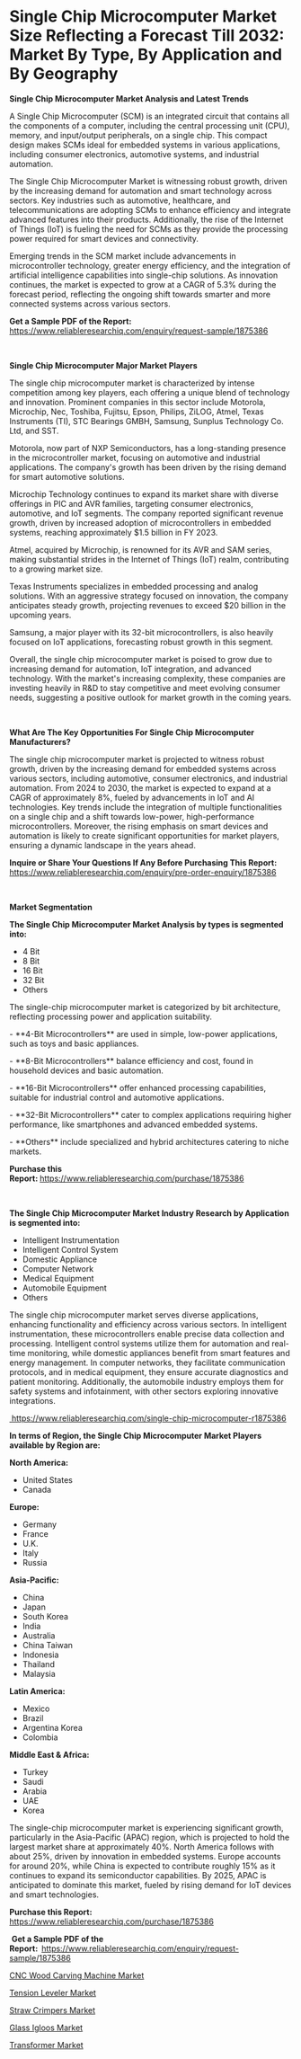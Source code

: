 <p><h1>Single Chip Microcomputer Market Size Reflecting a Forecast Till 2032: Market By Type, By Application and By Geography</h1></p><p><strong>Single Chip Microcomputer Market Analysis and Latest Trends</strong></p>
<p><p>A Single Chip Microcomputer (SCM) is an integrated circuit that contains all the components of a computer, including the central processing unit (CPU), memory, and input/output peripherals, on a single chip. This compact design makes SCMs ideal for embedded systems in various applications, including consumer electronics, automotive systems, and industrial automation.</p><p>The Single Chip Microcomputer Market is witnessing robust growth, driven by the increasing demand for automation and smart technology across sectors. Key industries such as automotive, healthcare, and telecommunications are adopting SCMs to enhance efficiency and integrate advanced features into their products. Additionally, the rise of the Internet of Things (IoT) is fueling the need for SCMs as they provide the processing power required for smart devices and connectivity.</p><p>Emerging trends in the SCM market include advancements in microcontroller technology, greater energy efficiency, and the integration of artificial intelligence capabilities into single-chip solutions. As innovation continues, the market is expected to grow at a CAGR of 5.3% during the forecast period, reflecting the ongoing shift towards smarter and more connected systems across various sectors.</p></p>
<p><strong>Get a Sample PDF of the Report:&nbsp;</strong> <a href="https://www.reliableresearchiq.com/enquiry/request-sample/1875386?utm_campaign=1123&utm_medium=2&utm_source=Github&utm_content=ia&utm_term=19022025&utm_id=single-chip-microcomputer">https://www.reliableresearchiq.com/enquiry/request-sample/1875386</a></p>
<p>&nbsp;</p>
<p><strong>Single Chip Microcomputer Major Market Players</strong></p>
<p><p>The single chip microcomputer market is characterized by intense competition among key players, each offering a unique blend of technology and innovation. Prominent companies in this sector include Motorola, Microchip, Nec, Toshiba, Fujitsu, Epson, Philips, ZiLOG, Atmel, Texas Instruments (TI), STC Bearings GMBH, Samsung, Sunplus Technology Co. Ltd, and SST.</p><p>Motorola, now part of NXP Semiconductors, has a long-standing presence in the microcontroller market, focusing on automotive and industrial applications. The company's growth has been driven by the rising demand for smart automotive solutions. </p><p>Microchip Technology continues to expand its market share with diverse offerings in PIC and AVR families, targeting consumer electronics, automotive, and IoT segments. The company reported significant revenue growth, driven by increased adoption of microcontrollers in embedded systems, reaching approximately $1.5 billion in FY 2023.</p><p>Atmel, acquired by Microchip, is renowned for its AVR and SAM series, making substantial strides in the Internet of Things (IoT) realm, contributing to a growing market size.</p><p>Texas Instruments specializes in embedded processing and analog solutions. With an aggressive strategy focused on innovation, the company anticipates steady growth, projecting revenues to exceed $20 billion in the upcoming years.</p><p>Samsung, a major player with its 32-bit microcontrollers, is also heavily focused on IoT applications, forecasting robust growth in this segment.</p><p>Overall, the single chip microcomputer market is poised to grow due to increasing demand for automation, IoT integration, and advanced technology. With the market's increasing complexity, these companies are investing heavily in R&D to stay competitive and meet evolving consumer needs, suggesting a positive outlook for market growth in the coming years.</p></p>
<p>&nbsp;</p>
<p><strong>What Are The Key Opportunities For Single Chip Microcomputer Manufacturers?</strong></p>
<p><p>The single chip microcomputer market is projected to witness robust growth, driven by the increasing demand for embedded systems across various sectors, including automotive, consumer electronics, and industrial automation. From 2024 to 2030, the market is expected to expand at a CAGR of approximately 8%, fueled by advancements in IoT and AI technologies. Key trends include the integration of multiple functionalities on a single chip and a shift towards low-power, high-performance microcontrollers. Moreover, the rising emphasis on smart devices and automation is likely to create significant opportunities for market players, ensuring a dynamic landscape in the years ahead.</p></p>
<p><strong>Inquire or Share Your Questions If Any Before Purchasing This Report:</strong> <a href="https://www.reliableresearchiq.com/enquiry/pre-order-enquiry/1875386?utm_campaign=1123&utm_medium=2&utm_source=Github&utm_content=ia&utm_term=19022025&utm_id=single-chip-microcomputer">https://www.reliableresearchiq.com/enquiry/pre-order-enquiry/1875386</a></p>
<p>&nbsp;</p>
<p><strong>Market Segmentation</strong></p>
<p><strong>The Single Chip Microcomputer Market Analysis by types is segmented into:</strong></p>
<p><ul><li>4 Bit</li><li>8 Bit</li><li>16 Bit</li><li>32 Bit</li><li>Others</li></ul></p>
<p><p>The single-chip microcomputer market is categorized by bit architecture, reflecting processing power and application suitability. </p><p>- **4-Bit Microcontrollers** are used in simple, low-power applications, such as toys and basic appliances. </p><p>- **8-Bit Microcontrollers** balance efficiency and cost, found in household devices and basic automation. </p><p>- **16-Bit Microcontrollers** offer enhanced processing capabilities, suitable for industrial control and automotive applications. </p><p>- **32-Bit Microcontrollers** cater to complex applications requiring higher performance, like smartphones and advanced embedded systems. </p><p>- **Others** include specialized and hybrid architectures catering to niche markets.</p></p>
<p><strong>Purchase this Report:&nbsp;</strong><a href="https://www.reliableresearchiq.com/purchase/1875386?utm_campaign=1123&utm_medium=2&utm_source=Github&utm_content=ia&utm_term=19022025&utm_id=single-chip-microcomputer">https://www.reliableresearchiq.com/purchase/1875386</a></p>
<p>&nbsp;</p>
<p><strong>The Single Chip Microcomputer Market Industry Research by Application is segmented into:</strong></p>
<p><ul><li>Intelligent Instrumentation</li><li>Intelligent Control System</li><li>Domestic Appliance</li><li>Computer Network</li><li>Medical Equipment</li><li>Automobile Equipment</li><li>Others</li></ul></p>
<p><p>The single chip microcomputer market serves diverse applications, enhancing functionality and efficiency across various sectors. In intelligent instrumentation, these microcontrollers enable precise data collection and processing. Intelligent control systems utilize them for automation and real-time monitoring, while domestic appliances benefit from smart features and energy management. In computer networks, they facilitate communication protocols, and in medical equipment, they ensure accurate diagnostics and patient monitoring. Additionally, the automobile industry employs them for safety systems and infotainment, with other sectors exploring innovative integrations.</p></p>
<p><a href="https://www.reliableresearchiq.com/single-chip-microcomputer-r1875386?utm_campaign=1123&utm_medium=2&utm_source=Github&utm_content=ia&utm_term=19022025&utm_id=single-chip-microcomputer">&nbsp;https://www.reliableresearchiq.com/single-chip-microcomputer-r1875386</a></p>
<p><strong>In terms of Region, the Single Chip Microcomputer Market Players available by Region are:</strong></p>
<p>
    <p> <strong> North America: </strong>
        <ul>
            <li>United States</li>
            <li>Canada</li>
        </ul>
        </p> 
    <p> <strong> Europe: </strong>
        <ul>
            <li>Germany</li>
            <li>France</li>
            <li>U.K.</li>
            <li>Italy</li>
            <li>Russia</li>
        </ul>
        </p> 
    <p> <strong> Asia-Pacific: </strong>
        <ul>
            <li>China</li>
            <li>Japan</li>
            <li>South Korea</li>
            <li>India</li>
            <li>Australia</li>
            <li>China Taiwan</li>
            <li>Indonesia</li>
            <li>Thailand</li>
            <li>Malaysia</li>
        </ul>
        </p> 
    <p> <strong> Latin America: </strong>
        <ul>
            <li>Mexico</li>
            <li>Brazil</li>
            <li>Argentina Korea</li>
            <li>Colombia</li>
        </ul>
        </p> 
    <p> <strong> Middle East & Africa: </strong>
        <ul>
            <li>Turkey</li>
            <li>Saudi</li>
            <li>Arabia</li>
            <li>UAE</li>
            <li>Korea</li>
        </ul>
    </p>
    </p>
<p><p>The single-chip microcomputer market is experiencing significant growth, particularly in the Asia-Pacific (APAC) region, which is projected to hold the largest market share at approximately 40%. North America follows with about 25%, driven by innovation in embedded systems. Europe accounts for around 20%, while China is expected to contribute roughly 15% as it continues to expand its semiconductor capabilities. By 2025, APAC is anticipated to dominate this market, fueled by rising demand for IoT devices and smart technologies.</p></p>
<p><strong>Purchase this Report: </strong><a href="https://www.reliableresearchiq.com/purchase/1875386?utm_campaign=1123&utm_medium=2&utm_source=Github&utm_content=ia&utm_term=19022025&utm_id=single-chip-microcomputer">https://www.reliableresearchiq.com/purchase/1875386</a></p>
<p>&nbsp;<strong>Get a Sample PDF of the Report:&nbsp;&nbsp;</strong><a href="https://www.reliableresearchiq.com/enquiry/request-sample/1875386?utm_campaign=1123&utm_medium=2&utm_source=Github&utm_content=ia&utm_term=19022025&utm_id=single-chip-microcomputer">https://www.reliableresearchiq.com/enquiry/request-sample/1875386</a></p>
<p><strong></strong></p>
<p><p><a href="https://github.com/milolohusami/Market-Research-Report-List-1/blob/main/cnc-wood-carving-machine-market.md?utm_campaign=1123&utm_medium=2&utm_source=Github&utm_content=ia&utm_term=19022025&utm_id=single-chip-microcomputer">CNC Wood Carving Machine Market</a></p><p><a href="https://github.com/awtryooleycp/Market-Research-Report-List-1/blob/main/tension-leveler-market.md?utm_campaign=1123&utm_medium=2&utm_source=Github&utm_content=ia&utm_term=19022025&utm_id=single-chip-microcomputer">Tension Leveler Market</a></p><p><a href="https://github.com/kalsirollija/Market-Research-Report-List-1/blob/main/straw-crimpers-market.md?utm_campaign=1123&utm_medium=2&utm_source=Github&utm_content=ia&utm_term=19022025&utm_id=single-chip-microcomputer">Straw Crimpers Market</a></p><p><a href="https://github.com/shamyzinniwl/Market-Research-Report-List-1/blob/main/glass-igloos-market.md?utm_campaign=1123&utm_medium=2&utm_source=Github&utm_content=ia&utm_term=19022025&utm_id=single-chip-microcomputer">Glass Igloos Market</a></p><p><a href="https://github.com/bulkagumanvv/Market-Research-Report-List-1/blob/main/transformer-market.md?utm_campaign=1123&utm_medium=2&utm_source=Github&utm_content=ia&utm_term=19022025&utm_id=single-chip-microcomputer">Transformer Market</a></p></p>